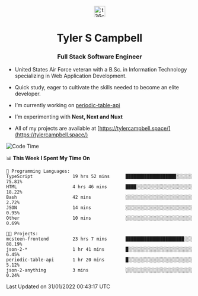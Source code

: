 <p align="center">
<a href="https://www.linkedin.com/in/t36campbell" target="blank"><img align="center" src="https://ik.imagekit.io/t36campbell/Portfolio/linkedin.png.original_m8bbGgPh6.png" alt="t36campbell" height="30" width="30" /></a>
</p>
<h1 align="center">Tyler S Campbell</h1>
<h3 align="center">Full Stack Software Engineer</h3>

* United States Air Force veteran with a B.Sc. in Information Technology specializing in Web Application Development. 

* Quick study, eager to cultivate the skills needed to become an elite developer.

* I’m currently working on [periodic-table-api](https://github.com/t36campbell/periodic-table-api)

* I’m experimenting with **Nest, Next and Nuxt**

* All of my projects are available at [https://tylercampbell.space/](https://tylercampbell.space/)

<!--START_SECTION:waka-->
![Code Time](http://img.shields.io/badge/Code%20Time-1%2C382%20hrs%2039%20mins-blue)

📊 **This Week I Spent My Time On** 

```text
💬 Programming Languages: 
TypeScript               19 hrs 52 mins      ███████████████████░░░░░░   75.81% 
HTML                     4 hrs 46 mins       ████░░░░░░░░░░░░░░░░░░░░░   18.22% 
Bash                     42 mins             ░░░░░░░░░░░░░░░░░░░░░░░░░   2.72% 
JSON                     14 mins             ░░░░░░░░░░░░░░░░░░░░░░░░░   0.95% 
Other                    10 mins             ░░░░░░░░░░░░░░░░░░░░░░░░░   0.69%

🐱‍💻 Projects: 
mcsteen-frontend         23 hrs 7 mins       ██████████████████████░░░   88.19% 
json-2-*                 1 hr 41 mins        █░░░░░░░░░░░░░░░░░░░░░░░░   6.45% 
periodic-table-api       1 hr 20 mins        █░░░░░░░░░░░░░░░░░░░░░░░░   5.12% 
json-2-anything          3 mins              ░░░░░░░░░░░░░░░░░░░░░░░░░   0.24%

```


 Last Updated on 31/01/2022 00:43:17 UTC
<!--END_SECTION:waka-->
